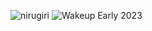 ![nirugiri](https://img.shields.io/static/v1?label=nirugiri&message=1299225&color=ff69b4)
![Wakeup Early 2023](https://img.shields.io/badge/Wakeup_Early_2023-24/26-blue)
